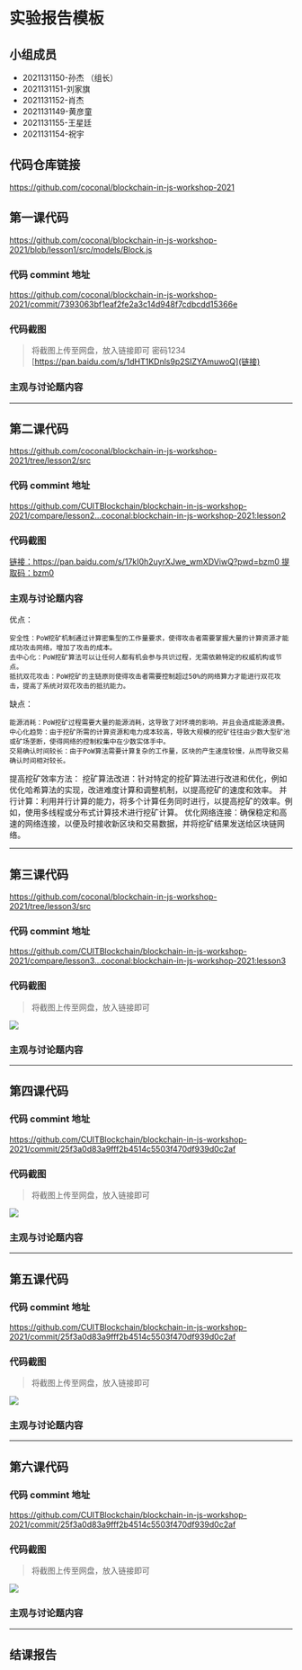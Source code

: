 # 实验报告模板

## 小组成员

- 2021131150-孙杰 （组长）
- 2021131151-刘家旗
- 2021131152-肖杰
- 2021131149-黄彦童
- 2021131155-王星廷
- 2021131154-祝宇

## 代码仓库链接

https://github.com/coconal/blockchain-in-js-workshop-2021



## 第一课代码
https://github.com/coconal/blockchain-in-js-workshop-2021/blob/lesson1/src/models/Block.js


### 代码 commint 地址

https://github.com/coconal/blockchain-in-js-workshop-2021/commit/7393063bf1eaf2fe2a3c14d948f7cdbcdd15366e


### 代码截图

> 将截图上传至网盘，放入链接即可
密码1234
[https://pan.baidu.com/s/1dHT1KDnls9p2SIZYAmuwoQ](链接)


### 主观与讨论题内容

---



## 第二课代码
https://github.com/coconal/blockchain-in-js-workshop-2021/tree/lesson2/src

### 代码 commint 地址

https://github.com/CUITBlockchain/blockchain-in-js-workshop-2021/compare/lesson2...coconal:blockchain-in-js-workshop-2021:lesson2


### 代码截图

[链接：https://pan.baidu.com/s/17kI0h2uyrXJwe_wmXDViwQ?pwd=bzm0
提取码：bzm0](链接)


### 主观与讨论题内容
优点：

    安全性：PoW挖矿机制通过计算密集型的工作量要求，使得攻击者需要掌握大量的计算资源才能成功攻击网络，增加了攻击的成本。
    去中心化：PoW挖矿算法可以让任何人都有机会参与共识过程，无需依赖特定的权威机构或节点。
    抵抗双花攻击：PoW挖矿的主链原则使得攻击者需要控制超过50%的网络算力才能进行双花攻击，提高了系统对双花攻击的抵抗能力。
缺点：

    能源消耗：PoW挖矿过程需要大量的能源消耗，这导致了对环境的影响，并且会造成能源浪费。
    中心化趋势：由于挖矿所需的计算资源和电力成本较高，导致大规模的挖矿往往由少数大型矿池或矿场垄断，使得网络的控制权集中在少数实体手中。
    交易确认时间较长：由于PoW算法需要计算复杂的工作量，区块的产生速度较慢，从而导致交易确认时间相对较长。


提高挖矿效率方法：
挖矿算法改进：针对特定的挖矿算法进行改进和优化，例如优化哈希算法的实现，改进难度计算和调整机制，以提高挖矿的速度和效率。
并行计算：利用并行计算的能力，将多个计算任务同时进行，以提高挖矿的效率。例如，使用多线程或分布式计算技术进行挖矿计算。
优化网络连接：确保稳定和高速的网络连接，以便及时接收新区块和交易数据，并将挖矿结果发送给区块链网络。



---


## 第三课代码
https://github.com/coconal/blockchain-in-js-workshop-2021/tree/lesson3/src

### 代码 commint 地址

https://github.com/CUITBlockchain/blockchain-in-js-workshop-2021/compare/lesson3...coconal:blockchain-in-js-workshop-2021:lesson3


### 代码截图

> 将截图上传至网盘，放入链接即可

![](链接)


### 主观与讨论题内容



---




## 第四课代码


### 代码 commint 地址

https://github.com/CUITBlockchain/blockchain-in-js-workshop-2021/commit/25f3a0d83a9fff2b4514c5503f470df939d0c2af


### 代码截图

> 将截图上传至网盘，放入链接即可

![](链接)


### 主观与讨论题内容



---




## 第五课代码


### 代码 commint 地址

https://github.com/CUITBlockchain/blockchain-in-js-workshop-2021/commit/25f3a0d83a9fff2b4514c5503f470df939d0c2af


### 代码截图

> 将截图上传至网盘，放入链接即可

![](链接)


### 主观与讨论题内容



---




## 第六课代码


### 代码 commint 地址

https://github.com/CUITBlockchain/blockchain-in-js-workshop-2021/commit/25f3a0d83a9fff2b4514c5503f470df939d0c2af


### 代码截图

> 将截图上传至网盘，放入链接即可

![](图片链接放这里)


### 主观与讨论题内容



---


## 结课报告





